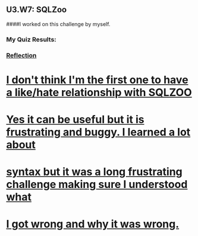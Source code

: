 ## U3.W7: SQLZoo

####I worked on this challenge by myself.



### My Quiz Results:
<a href="https://github.com/kendallcarey/phase_0_unit_3/blob/master/week_7/imgs/Screen%20Shot%202014-05-11%20at%206.50.22%20PM.png"/>


### Reflection

# I don't think I'm the first one to have a like/hate relationship with SQLZOO
# Yes it can be useful but it is frustrating and buggy. I learned a lot about
# syntax but it was a long frustrating challenge making sure I understood what
# I got wrong and why it was wrong.
